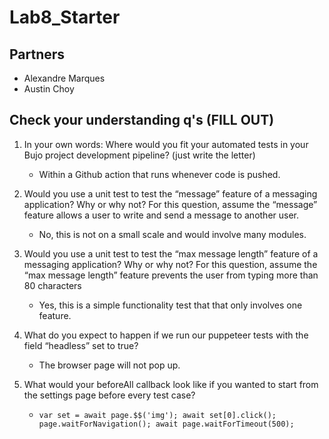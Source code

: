 # Lab8_Starter

## Partners
   - Alexandre Marques
   - Austin Choy

## Check your understanding q's (FILL OUT)
1. In your own words: Where would you fit your automated tests in your Bujo project development pipeline? (just write the letter)
   - Within a Github action that runs whenever code is pushed.

2. Would you use a unit test to test the “message” feature of a messaging application? Why or why not? For this question, assume the “message” feature allows a user to write and send a message to another user.
   - No, this is not on a small scale and would involve many modules.

3. Would you use a unit test to test the “max message length” feature of a messaging application? Why or why not? For this question, assume the “max message length” feature prevents the user from typing more than 80 characters
   - Yes, this is a simple functionality test that that only involves one feature.

4. What do you expect to happen if we run our puppeteer tests with the field “headless” set to true?
   - The browser page will not pop up.

5. What would your beforeAll callback look like if you wanted to start from the settings page before every test case?
   - `var set = await page.$$('img');
     await set[0].click();
     page.waitForNavigation();
     await page.waitForTimeout(500);`

